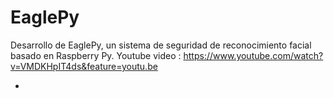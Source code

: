 # EaglePy
Desarrollo de EaglePy, un sistema de seguridad de reconocimiento facial basado en Raspberry Py. 
Youtube video : https://www.youtube.com/watch?v=VMDKHpIT4ds&feature=youtu.be

+
